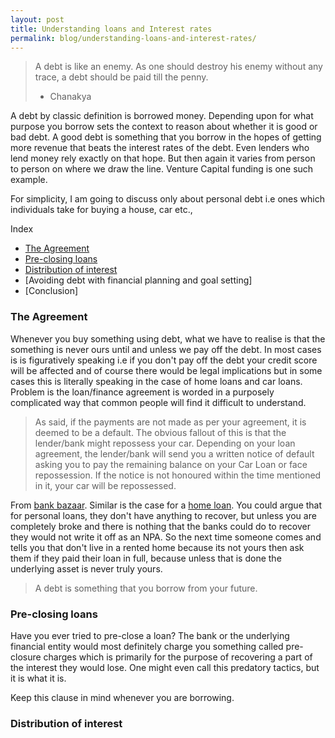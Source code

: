 ```yaml
---
layout: post
title: Understanding loans and Interest rates
permalink: blog/understanding-loans-and-interest-rates/
---
```


> A debt is like an enemy. As one should destroy his enemy without any trace, a debt should be paid till the penny.
> - Chanakya

A debt by classic definition is borrowed money. Depending upon for what purpose you borrow sets the context to reason about 
whether it is good or bad debt. A good debt is something that you borrow in the hopes of getting more revenue that beats the interest rates of the debt. Even lenders who lend money rely exactly on that hope. But then again it varies from person to person
on where we draw the line. Venture Capital funding is one such example.

For simplicity, I am going to discuss only about personal debt i.e ones which individuals take
for buying a house, car etc., 

<i class="fa fa-list-ul fa-lg space-right"></i> Index

- [The Agreement](#Agreement)
- [Pre-closing loans](#PreClosure)
- [Distribution of interest](#Distribution)
- [Avoiding debt with financial planning and goal setting]
- [Conclusion]

<h3><b><a name = "Agreement" class="inter-header">The Agreement</a></b></h3>

Whenever you buy something using debt, what we have to realise is that the something is never ours until and unless we pay off the debt. In most cases is is figuratively speaking i.e if you don't pay off the debt your credit score will be affected and of course there would be legal implications but in some cases this is literally speaking in the case of home loans and car loans. Problem is the loan/finance agreement is worded in a purposely complicated way that common people will find it difficult to understand.

> As said, if the payments are not made as per your agreement, it is deemed to be a default. The obvious fallout of this is that the lender/bank might repossess your car. Depending on your loan agreement, the lender/bank will send you a written notice of default asking you to pay the remaining balance on your Car Loan or face repossession. If the notice is not honoured within the time mentioned in it, your car will be repossessed.

From [bank bazaar](https://blog.bankbazaar.com/car-loan-default-what-when-and-how/). Similar is the case for a [home loan](https://www.moneycontrol.com/news/business/personal-finance/what-happens-when-you-cannot-repay-your-home-loan-1510455.html). You could argue that for personal loans, they don't have anything to recover, but unless you are completely broke and there is nothing that the banks could do to recover they would not write it off as an NPA. So the next time someone comes and tells you that don't live in a rented home because its not yours then ask them if they paid their loan in full, because unless that is done the underlying asset is never truly yours.

> A debt is something that you borrow from your future.

<h3><b><a name = "PreClosure" class="inter-header">Pre-closing loans</a></b></h3>

Have you ever tried to pre-close a loan? The bank or the underlying financial entity would most definitely charge you something called pre-closure charges which is primarily for the purpose of recovering a part of the interest they would lose. One might even call this predatory tactics, but it is what it is.

Keep this clause in mind whenever you are borrowing.

<h3><b><a name = "Distribution" class="inter-header">Distribution of interest</a></b></h3>




